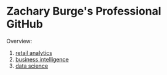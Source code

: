 # Zachary Burge's Professional GitHub
Overview:

1. [retail analytics](https://linkmehere.com)
2. [business intelligence](https://github.com/Ztburge/ZacharyBurge/blob/main/Zachary_Python_3100.ipynb)
3. [data science](https://github.com/Ztburge/ZacharyBurge/blob/main/Data_Science_Demo.ipynb)
   
